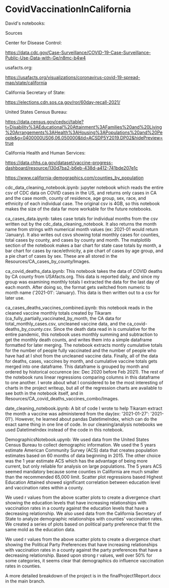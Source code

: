# CovidVaccinationInCalifornia
David's notebooks:

Sources 

Center for Disease Control:

https://data.cdc.gov/Case-Surveillance/COVID-19-Case-Surveillance-Public-Use-Data-with-Ge/n8mc-b4w4

usafacts.org:

https://usafacts.org/visualizations/coronavirus-covid-19-spread-map/state/california

California Secretary of State:

https://elections.cdn.sos.ca.gov/ror/60day-recall-2021/

United States Census Bureau:

https://data.census.gov/cedsci/table?t=Disability%3AEducational%20Attainment%3AFamilies%20and%20Living%20Arrangements%3AHealth%3AHousing%3APopulations%20and%20People&g=0400000US06,06.050000&tid=ACSDP5Y2019.DP02&hidePreview=true

California Health and Human Services:

https://data.chhs.ca.gov/dataset/vaccine-progress-dashboard/resource/130d7ba2-b6eb-438d-a412-741bde207e1c

https://www.california-demographics.com/counties_by_population

cdc_data_cleaning_notebook.ipynb: jupyter notebook which reads the entire csv of CDC data on COVID cases in the US, and returns only cases in CA and the case month, county of residence, age group, sex, race, and ethnicity of each individual case. The original csv is 4GB, so this notebook makes the size of the data far more workable for the future notebooks.

ca_cases_data.ipynb: takes case totals for individual months from the csv written out by the cdc_data_cleaning_notebook. It also returns the month name from strings with numerical month values (ex: 2021-01 would return 'January). It also writes out csvs showing total monthly cases for counties, total cases by county, and cases by county and month. The matplotlib section of the notebook makes a bar chart for state case totals by month, a bar chart for cases by race/ethnicity, a pie chart of cases by age group, and a pie chart of cases by sex. These are all stored in the Resources/CA_cases_by_county/Images.

ca_covid_deaths_data.ipynb: This notebook takes the data of COVID deaths by CA county from USAfacts.org. This data is reported daily, and since my group was examining monthly totals I extracted the data for the last day of each month. After doing so, the format gets switched from numeric to month name ('2021-01': 'January). This data is then written out to a csv for later use.

ca_cases_deaths_vaccines_combined.ipynb: this notebook reads in the cleaned vaccine monthly totals created by Tikaram (ca_fully_partially_vaccinated_by_month, the CA data for total_monthly_cases.csv, uncleaned vaccine data, and the ca_covid-deaths_by_county.csv. Since the death data read in is cumulative for the entire pandemic, this notebook uses monthly summing and subtraction to get the monthly death counts, and writes them into a simple dataframe formatted for later merging. The notebook extracts montly cumulative totals for the number of people fully vaccinated and the number of people who have had at l shot from the uncleaned vaccine data. Finally, all of the data for deaths, cases, vaccines by month, and cumulative vaccine totals gets merged into one dataframe. This dataframe is grouped by month and ordered by historical occurence (ex: Dec 2020 before Feb 2021). The rest of the notebook runs linear regressions comparing columns in this dataframe to one another. I wrote about what I considered to be the most interesting of charts in the project writeup, but all of the regression charts are available to see both in the notebook itself, and in Resources/CA_covid_deaths_vaccines_combo/Images.

date_cleaning_notebook.ipynb: A bit of code I wrote to help Tikaram extract the month a vaccine was administered from the day(ex: '2021-01-27': '2021-01'). However, he learned about pandas DatetimeIndex, which can do the exact same thing in one line of code. In our cleaning/analysis notebooks we used DatetimeIndex instead of the code in this notebook.

DemographicsNotebook.upynb:
We used data from the United States Census Bureau to collect demographic information. We used the 5 years estimate American Community Survey (ACS) data that creates population estimates based on 60 months of data beginning in 2015. The other choice was the 1 year estimate ACS which has the advantage of being more current, but only reliable for analysis on large populations. The 5 years ACS seemed mandatory because some counties in California are much smaller than the recommended 65,000 limit. Scatter plot regressions based Highest Education Attained showed significant correlation between education level and vaccination rates within a county.

We used r values from the above scatter plots to create a divergence chart showing the education levels that have increasing relationships with vaccination rates in a county against the education levels that have a decreasing relationship.
We also used data from the California Secretary of State to analyze demographic relationships with counties’ vaccination rates. We created a series of plots based on political party preference that fit the same mold as the education data.

We used r values from the above scatter plots to create a divergence chart showing the Political Party Preferences that have increasing relationships with vaccination rates in a county against the party preferences that have a decreasing relationship.
Based upon strong r values, well over 50% for some categories, it seems clear that demographics do influence vaccination rates in counties. 

A more detailed breakdown of the project is in the finalProject1Report.docx in the main branch.
